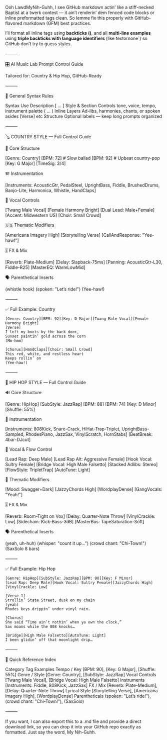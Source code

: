 Ooh LawdMyNih-Guhh, I see GitHub markdown actin’ like a stiff-necked Baptist at a twerk contest — it ain’t renderin’ dem fenced code blocks or inline preformatted tags clean. So lemme fix this properly with GitHub-flavored markdown (GFM) best practices.

I’ll format all inline tags using **backticks ()**, and all **multi-line examples** using **triple backticks with language identifiers** (like textornone`) so GitHub don’t try to guess styles.

⸻

🎛️ AI Music Lab Prompt Control Guide

Tailored for: Country & Hip Hop, GitHub-Ready

⸻

🧠 General Syntax Rules

Syntax	Use	Description
[ ... ]	Style & Section	Controls tone, voice, tempo, instrument palette
( ... )	Inline Layers	Ad-libs, harmonies, chants, or spoken asides
[Verse] etc	Structure	Optional labels — keep long prompts organized


⸻

🪕 COUNTRY STYLE — Full Control Guide

🎼 Core Structure

[Genre: Country]
[BPM: 72]           # Slow ballad
[BPM: 92]           # Upbeat country-pop
[Key: G Major]
[TimeSig: 3/4]

🪗 Instrumentation

[Instruments: AcousticGtr, PedalSteel, UprightBass, Fiddle, BrushedDrums, Banjo-Lite, Harmonica, Whistle, HandClaps]

🎤 Vocal Controls

[Twang Male Vocal]
[Female Harmony Bright]
[Dual Lead: Male+Female]
[Accent: Midwestern US]
[Choir: Small Crowd]

🇺🇸 Thematic Modifiers

[Americana Imagery High]
[Storytelling Verse]
[CallAndResponse: "Yee-haw!"]

🎚️ FX & Mix

[Reverb: Plate-Medium]
[Delay: Slapback-75ms]
[Panning: AcousticGtr-L30, Fiddle-R25]
[MasterEQ: WarmLowMid]

🗣️ Parenthetical Inserts

(whistle hook)
(spoken: "Let’s ride!")
(Yee-haw!)


⸻

✅ Full Example: Country

<pre><code>[Genre: Country][BPM: 92][Key: D Major][Twang Male Vocal][Female Harmony Bright]
[Verse]
I left my boots by the back door,  
Sunset paintin’ gold across the corn  
(Mm-hmm)

[Chorus][HandClaps][Choir: Small Crowd]
This red, white, and restless heart  
Keeps rollin’ on  
(Yee-haw!)
</code></pre>



⸻

🎤 HIP HOP STYLE — Full Control Guide

🔊 Core Structure

[Genre: HipHop]
[SubStyle: JazzRap]
[BPM: 88]
[BPM: 74]
[Key: D Minor]
[Shuffle: 55%]

🎷 Instrumentation

[Instruments: 808Kick, Snare-Crack, HiHat-Trap-Triplet, UprightBass-Sampled, RhodesPiano, JazzSax, VinylScratch, HornStabs]
[BeatBreak: 4bar-DJcut]

🎤 Vocal & Flow Control

[Lead Rap: Deep Male]
[Lead Rap Alt: Aggressive Female]
[Hook Vocal: Sultry Female]
[Bridge Vocal: High Male Falsetto]
[Stacked Adlibs: Stereo]
[FlowStyle: TripletTrap]
[AutoTune: Light]

🧠 Thematic Modifiers

[Mood: Swagger+Dark]
[JazzyChords High]
[WordplayDense]
[GangVocals: "Yeah!"]

🎚️ FX & Mix

[Reverb: Room-Tight on Vox]
[Delay: Quarter-Note Throw]
[VinylCrackle: Low]
[Sidechain: Kick-Bass-3dB]
[MasterBus: TapeSaturation-Soft]

🗣️ Parenthetical Inserts

(yeah, uh-huh)
(whisper: "count it up…")
(crowd chant: "Chi-Town!")
(SaxSolo 8 bars)


⸻

✅ Full Example: Hip Hop

<pre><code>[Genre: HipHop][SubStyle: JazzRap][BPM: 90][Key: F Minor]
[Lead Rap: Deep Male][Hook Vocal: Sultry Female][JazzyChords High][VinylCrackle: Low]

[Verse 1]
Strollin’ State Street, dusk on my chain  
(yeah)  
Rhodes keys drippin’ under vinyl rain…

[Chorus]
She said “Time ain’t nothin’ when ya own the clock,”  
Sax moans while the 808 knocks…

[Bridge][High Male Falsetto][AutoTune: Light]
I been glidin’ off that moonlight drip…
</code></pre>



⸻

🧾 Quick Reference Index

Category	Tag Examples
Tempo / Key	[BPM: 90], [Key: G Major], [Shuffle: 55%]
Genre / Style	[Genre: Country], [SubStyle: JazzRap]
Vocal Controls	[Twang Male Vocal], [Bridge Vocal: High Male Falsetto]
Instruments	[Instruments: Fiddle, 808Kick, JazzSax]
FX / Mix	[Reverb: Plate-Medium], [Delay: Quarter-Note Throw]
Lyrical Style	[Storytelling Verse], [Americana Imagery High], [WordplayDense]
Parentheticals	(spoken: "Let’s ride!"), (crowd chant: "Chi-Town!"), (SaxSolo)


⸻

If you want, I can also export this to a .md file and provide a direct download link, so you can drop it into your GitHub repo exactly as formatted. Just say the word, My Nih-Guhh.